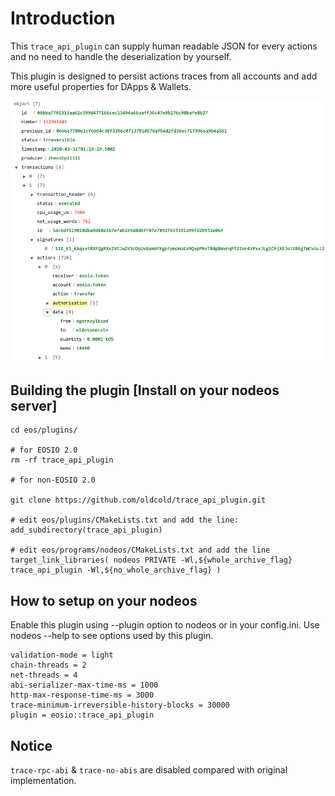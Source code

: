 # Introduction

This `trace_api_plugin` can supply human readable JSON for every actions and no need to handle the deserialization by yourself. 

This plugin is designed to persist actions traces from all accounts and add more useful properties for DApps & Wallets. 


![result_demo](img/result_demo.png "Result Demo")


## Building the plugin [Install on your nodeos server]

```
cd eos/plugins/

# for EOSIO 2.0
rm -rf trace_api_plugin

# for non-EOSIO 2.0

git clone https://github.com/oldcold/trace_api_plugin.git

# edit eos/plugins/CMakeLists.txt and add the line:
add_subdirectory(trace_api_plugin)

# edit eos/programs/nodeos/CMakeLists.txt and add the line
target_link_libraries( nodeos PRIVATE -Wl,${whole_archive_flag} trace_api_plugin -Wl,${no_whole_archive_flag} )
```

## How to setup on your nodeos
Enable this plugin using --plugin option to nodeos or in your config.ini. Use nodeos --help to see options used by this plugin. 

```
validation-mode = light
chain-threads = 2
net-threads = 4
abi-serializer-max-time-ms = 1000
http-max-response-time-ms = 3000
trace-minimum-irreversible-history-blocks = 30000
plugin = eosio::trace_api_plugin
```

## Notice
`trace-rpc-abi` & `trace-no-abis` are disabled compared with original implementation.  

